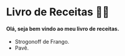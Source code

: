 # Livro de Receitas :man_cook:



#### Olá, seja bem vindo ao meu livro de receitas.

- Strogonoff de Frango.
- Pavê.

